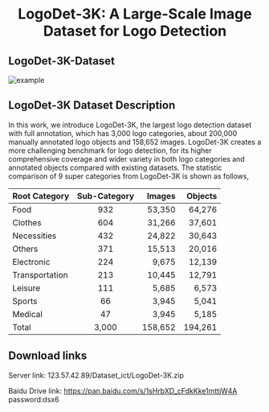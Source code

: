# <p align="center"> LogoDet-3K: A Large-Scale Image Dataset for Logo Detection </p>

## LogoDet-3K-Dataset
![example](logo/example.png)

## LogoDet-3K Dataset Description
In this work, we introduce LogoDet-3K, the largest logo detection dataset with full annotation, which has 3,000 logo categories, about 200,000 manually annotated logo objects and 158,652 images. LogoDet-3K creates a more challenging benchmark for logo detection, for its higher comprehensive coverage and wider variety in both logo categories and annotated objects compared with existing datasets. 
The statistic comparison of 9 super categories from LogoDet-3K is shown as follows,

| Root Category | Sub-Category  | Images|Objects|
| ------------- |:-------------:| -----:| -----:|
| Food          |  932 |   53,350    | 64,276 |
| Clothes       |  604 |   31,266    | 37,601 |
| Necessities   |  432 |   24,822    | 30,643 |
| Others        |  371 |   15,513    | 20,016 |
| Electronic    |  224 |   9,675     | 12,139 |
|Transportation |  213 |   10,445    | 12,791 |
|Leisure        |  111 |   5,685     |  6,573 |
|Sports         |  66  |   3,945     |  5,041 |
|Medical        |  47  |   3,945     |  5,185 |
|Total          |  3,000 |   158,652 |194,261 | 

## Download links

Server link: 123.57.42.89/Dataset_ict/LogoDet-3K.zip

Baidu Drive link: https://pan.baidu.com/s/1sHrbXD_cFdkKke1mttjW4A password:dsx6


